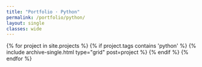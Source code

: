 ```yaml
---
title: "Portfolio · Python"
permalink: /portfolio/python/
layout: single
classes: wide
---
```


<div class="entries-grid">
  {% for project in site.projects %}
    {% if project.tags contains 'python' %}
      {% include archive-single.html type="grid" post=project %}
    {% endif %}
  {% endfor %}
</div>
